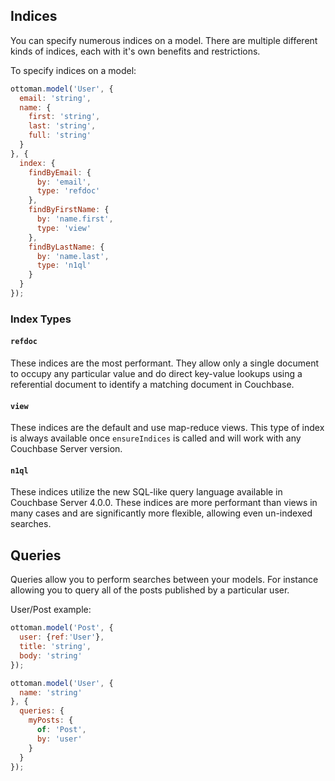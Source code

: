 ## Indices

You can specify numerous indices on a model.  There are multiple different kinds of indices, each with it's own benefits and restrictions.

To specify indices on a model:
```javascript
ottoman.model('User', {
  email: 'string',
  name: {
    first: 'string',
    last: 'string',
    full: 'string'
  }
}, {
  index: {
    findByEmail: {
      by: 'email',
      type: 'refdoc'
    },
    findByFirstName: {
      by: 'name.first',
      type: 'view'
    },
    findByLastName: {
      by: 'name.last',
      type: 'n1ql'
    }
  }
});
```

### Index Types

#### `refdoc`
These indices are the most performant.  They allow only a single document to occupy any particular value and do direct key-value lookups using a referential document to identify a matching document in Couchbase.

#### `view`
These indices are the default and use map-reduce views.  This type of index is always available once `ensureIndices` is called and will work with any Couchbase Server version.

#### `n1ql`
These indices utilize the new SQL-like query language available in Couchbase Server 4.0.0.  These indices are more performant than views in many cases and are significantly more flexible, allowing even un-indexed searches.


## Queries

Queries allow you to perform searches between your models.  For instance allowing you to query all of the posts published by a particular user.

User/Post example:
```javascript
ottoman.model('Post', {
  user: {ref:'User'},
  title: 'string',
  body: 'string'
});

ottoman.model('User', {
  name: 'string'
}, {
  queries: {
    myPosts: {
      of: 'Post',
      by: 'user'
    }
  }
});
```